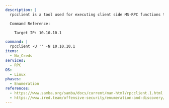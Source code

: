 ```yaml
---
description: |
  rpcclient is a tool used for executing client side MS-RPC functions to manage Windows NT clients from Unix workstatios. From an offensive security standpoint, it can be used to enumerate users, groups, and other potentially sensitive information. The following command attempt to connect to the NetBIOS server anonymously, in order to enumerate using MS-RPC available commands/functions.

  Command Reference:

  	Target IP: 10.10.10.1

command: |
  rpcclient -U '' -N 10.10.10.1
items:
  - No_Creds
services:
  - RPC
OS:
  - Linux
phases:
  - Enumeration
references:
  - https://www.samba.org/samba/docs/current/man-html/rpcclient.1.html
  - https://www.ired.team/offensive-security/enumeration-and-discovery/enumerating-windows-domains-using-rpcclient-through-socksproxy-bypassing-command-line-logging
---
```

